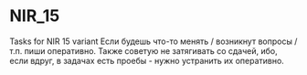 # NIR_15
Tasks for NIR 15 variant
Если будешь что-то менять / возникнут вопросы / т.п. пиши оперативно. Также советую не затягивать со сдачей, ибо, если вдруг, в задачах есть проебы - нужно устранить их оперативно.
